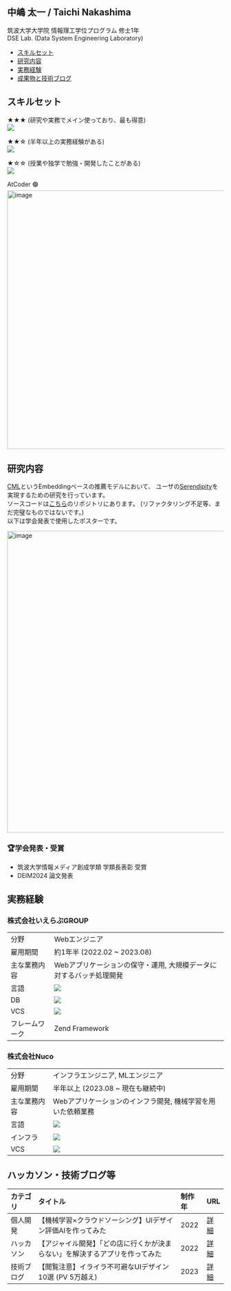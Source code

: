 ## 中嶋 太一 / Taichi Nakashima

筑波大学大学院 情報理工学位プログラム 修士1年  
DSE Lab. (Data System Engineering Laboratory)

- [スキルセット](#スキルセット)
- [研究内容](#研究内容)
- [実務経験](#実務経験)
- [成果物と技術ブログ](#成果物と技術ブログ)

## スキルセット

★★★ (研究や実務でメイン使っており、最も得意)  
![](https://skillicons.dev/icons?i=py,anaconda,pytorch,php,git,github,gitlab,bash,linux)

★★☆ (半年以上の実務経験がある)  
![](https://skillicons.dev/icons?i=aws,terraform,docker,githubactions,mysql,html,css,js,jquery)

★☆☆ (授業や独学で勉強・開発したことがある)  
![](https://skillicons.dev/icons?i=r,c,cpp,go,java,kotlin,perl,ts,ruby,laravel,rails,vite,androidstudio,figma,ai)

AtCoder 🟢  
<img width="600" alt="image" src="https://github.com/9re-pe/9re-pe/assets/88223184/e2bcdc27-90a0-4ac7-bf94-89deca5a9000">


## 研究内容
[CML](https://dl.acm.org/doi/10.1145/3038912.3052639)というEmbeddingベースの推薦モデルにおいて、
ユーザの[Serendipity](https://speakerdeck.com/kuri8ive/does-serendipity-bring-spark-joy?slide=4)を実現するための研究を行っています。  
ソースコードは[こちら](https://github.com/9re-pe/mpcml)のリポジトリにあります。 (リファクタリング不足等、まだ完璧なものではないです。)  
以下は学会発表で使用したポスターです。

<img width="700" alt="image" src="https://github.com/9re-pe/9re-pe/assets/88223184/5cbf9954-968f-43c7-96bc-d72023057c3c">

### 🏆学会発表・受賞
- 筑波大学情報メディア創成学類 学類長表彰 受賞
- DEIM2024 論文発表

## 実務経験

### 株式会社いえらぶGROUP

||| 
| ---------- | ----------- | 
| 分野        | Webエンジニア | 
| 雇用期間     | 約1年半 (2022.02 ~ 2023.08) | 
| 主な業務内容 | Webアプリケーションの保守・運用, 大規模データに対するバッチ処理開発 | 
| 言語        | ![](https://skillicons.dev/icons?i=php,js,html,css) |
| DB         | ![](https://skillicons.dev/icons?i=mysql) |
| VCS        | ![](https://skillicons.dev/icons?i=git,gitlab) |
| フレームワーク | Zend Framework |


### 株式会社Nuco

||| 
| ---------- | ----------- | 
| 分野        | インフラエンジニア, MLエンジニア | 
| 雇用期間    | 半年以上 (2023.08 ~ 現在も継続中) | 
| 主な業務内容 | Webアプリケーションのインフラ開発, 機械学習を用いた依頼業務 | 
| 言語        | ![](https://skillicons.dev/icons?i=py,terraform) |
| インフラ     | ![](https://skillicons.dev/icons?i=aws,docker,githubactions) |
| VCS        | ![](https://skillicons.dev/icons?i=git,github) |


## ハッカソン・技術ブログ等

| カテゴリ | タイトル | 制作年 | URL | 
| :---------- | :----------- | :----------- | :----------- | 
| 個人開発 | 【機械学習×クラウドソーシング】UIデザイン評価AIを作ってみた | 2022 | [詳細](https://zenn.dev/9re_pe/articles/ui-judging-ai) |
| ハッカソン | 【アジャイル開発】「どの店に行くかが決まらない」を解決するアプリを作ってみた | 2022 | [詳細](https://zenn.dev/9re_pe/articles/agile-meshireco) |
| 技術ブログ | 【閲覧注意】イライラ不可避なUIデザイン10選 (PV 5万越え) | 2023 | [詳細](https://qiita.com/9re-pe/items/0296f8a8c11490efda21) |


